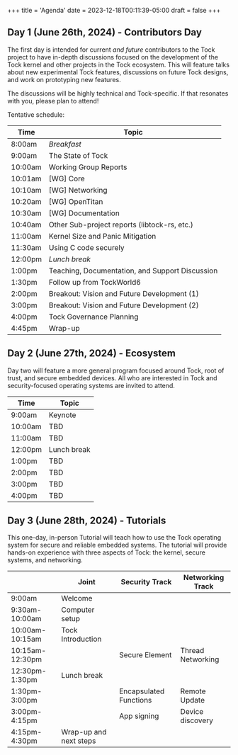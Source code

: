 +++
title = 'Agenda'
date = 2023-12-18T00:11:39-05:00
draft = false
+++

## Day 1 (June 26th, 2024) - Contributors Day

The first day is intended for current _and future_ contributors to the Tock
project to have in-depth discussions focused on the development of the Tock
kernel and other projects in the Tock ecosystem. This will feature talks about
new experimental Tock features, discussions on future Tock designs, and work on
prototyping new features.

The discussions will be highly technical and Tock-specific. If that resonates
with you, please plan to attend!

Tentative schedule:

| Time    | Topic                                           |
|---------|-------------------------------------------------|
| 8:00am  | _Breakfast_                                     |
| 9:00am  | The State of Tock                               |
| 10:00am | Working Group Reports                           |
| 10:01am | [WG] Core                                       |
| 10:10am | [WG] Networking                                 |
| 10:20am | [WG] OpenTitan                                  |
| 10:30am | [WG] Documentation                              |
| 10:40am | Other Sub-project reports (libtock-rs, etc.)    |
| 11:00am | Kernel Size and Panic Mitigation                |
| 11:30am | Using C code securely                           |
| 12:00pm | _Lunch break_                                   |
| 1:00pm  | Teaching, Documentation, and Support Discussion |
| 1:30pm  | Follow up from TockWorld6                       |
| 2:00pm  | Breakout: Vision and Future Development (1)     |
| 3:00pm  | Breakout: Vision and Future Development (2)     |
| 4:00pm  | Tock Governance Planning                        |
| 4:45pm  | Wrap-up                                         |

## Day 2 (June 27th, 2024) - Ecosystem

Day two will feature a more general program focused around Tock, root of trust,
and secure embedded devices. All who are interested in Tock and security-focused
operating systems are invited to attend.

| Time    | Topic       |
|---------|-------------|
| 9:00am  | Keynote     |
| 10:00am | TBD         |
| 11:00am | TBD         |
| 12:00pm | Lunch break |
| 1:00pm  | TBD         |
| 2:00pm  | TBD         |
| 3:00pm  | TBD         |
| 4:00pm  | TBD         |


## Day 3 (June 28th, 2024) - Tutorials

This one-day, in-person Tutorial will teach how to use the Tock operating system
for secure and reliable embedded systems. The tutorial will provide hands-on
experience with three aspects of Tock: the kernel, secure systems, and
networking.

|                 | Joint                  |  Security Track        | Networking Track  |
|-----------------|------------------------|------------------------|-------------------|
| 9:00am          | Welcome                |                        |                   |
| 9:30am-10:00am  | Computer setup         |                        |                   |
| 10:00am-10:15am | Tock Introduction      |                        |                   |
| 10:15am-12:30pm |                        | Secure Element         | Thread Networking |
| 12:30pm-1:30pm  | Lunch break            |                        |                   |
| 1:30pm-3:00pm   |                        | Encapsulated Functions | Remote Update     |
| 3:00pm-4:15pm   |                        | App signing            | Device discovery  |
| 4:15pm-4:30pm   | Wrap-up and next steps |                        |                   |

